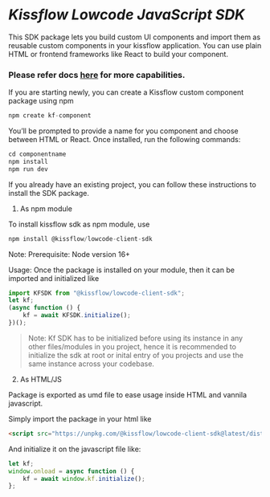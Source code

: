 # _Kissflow Lowcode JavaScript SDK_

This SDK package lets you build custom UI components and import them as reusable custom components in your kissflow application. You can use plain HTML or frontend frameworks like React to build your component.

### Please refer docs [here](https://kissflow.github.io/lcnc-sdk-js/) for more capabilities.

If you are starting newly, you can create a Kissflow custom component package
using npm

```js
npm create kf-component
```

You’ll be prompted to provide a name for you component and choose between HTML
or React. Once installed, run the following commands:

```js
cd componentname
npm install
npm run dev
```

If you already have an existing project, you can follow these instructions to
install the SDK package.

1. As npm module

To install kissflow sdk as npm module, use

```js
npm install @kissflow/lowcode-client-sdk
```

Note: Prerequisite: Node version 16+

Usage: Once the package is installed on your module, then it can be imported and
initialized like

```js
import KFSDK from "@kissflow/lowcode-client-sdk";
let kf;
(async function () {
	kf = await KFSDK.initialize();
})();
```

> Note: Kf SDK has to be initialized before using its instance in any other
> files/modules in you project, hence it is recommended to initialize the sdk at
> root or inital entry of you projects and use the same instance across your
> codebase.

2. As HTML/JS

Package is exported as umd file to ease usage inside HTML and vannila
javascript.

Simply import the package in your html like

```html
<script src="https://unpkg.com/@kissflow/lowcode-client-sdk@latest/dist/kfsdk.umd.js"></script>
```

And initialize it on the javascript file like:

```js
let kf;
window.onload = async function () {
	kf = await window.kf.initialize();
};
```
